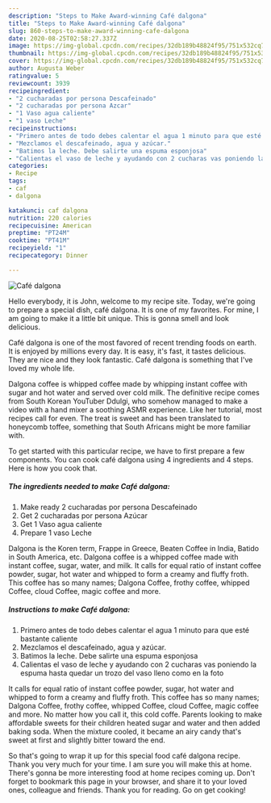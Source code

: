 ```yaml
---
description: "Steps to Make Award-winning Café dalgona"
title: "Steps to Make Award-winning Café dalgona"
slug: 860-steps-to-make-award-winning-cafe-dalgona
date: 2020-08-25T02:58:27.337Z
image: https://img-global.cpcdn.com/recipes/32db189b48824f95/751x532cq70/cafe-dalgona-foto-principal.jpg
thumbnail: https://img-global.cpcdn.com/recipes/32db189b48824f95/751x532cq70/cafe-dalgona-foto-principal.jpg
cover: https://img-global.cpcdn.com/recipes/32db189b48824f95/751x532cq70/cafe-dalgona-foto-principal.jpg
author: Augusta Weber
ratingvalue: 5
reviewcount: 3939
recipeingredient:
- "2 cucharadas por persona Descafeinado"
- "2 cucharadas por persona Azcar"
- "1 Vaso agua caliente"
- "1 vaso Leche"
recipeinstructions:
- "Primero antes de todo debes calentar el agua 1 minuto para que esté bastante caliente"
- "Mezclamos el descafeinado, agua y azúcar."
- "Batimos la leche. Debe salirte una espuma esponjosa"
- "Calientas el vaso de leche y ayudando con 2 cucharas vas poniendo la espuma hasta quedar un trozo del vaso lleno como en la foto"
categories:
- Recipe
tags:
- caf
- dalgona

katakunci: caf dalgona 
nutrition: 220 calories
recipecuisine: American
preptime: "PT24M"
cooktime: "PT41M"
recipeyield: "1"
recipecategory: Dinner

---
```



![Café dalgona](https://img-global.cpcdn.com/recipes/32db189b48824f95/751x532cq70/cafe-dalgona-foto-principal.jpg)

Hello everybody, it is John, welcome to my recipe site. Today, we're going to prepare a special dish, café dalgona. It is one of my favorites. For mine, I am going to make it a little bit unique. This is gonna smell and look delicious.

Café dalgona is one of the most favored of recent trending foods on earth. It is enjoyed by millions every day. It is easy, it's fast, it tastes delicious. They are nice and they look fantastic. Café dalgona is something that I've loved my whole life.

Dalgona coffee is whipped coffee made by whipping instant coffee with sugar and hot water and served over cold milk. The definitive recipe comes from South Korean YouTuber Ddulgi, who somehow managed to make a video with a hand mixer a soothing ASMR experience. Like her tutorial, most recipes call for even. The treat is sweet and has been translated to honeycomb toffee, something that South Africans might be more familiar with.


To get started with this particular recipe, we have to first prepare a few components. You can cook café dalgona using 4 ingredients and 4 steps. Here is how you cook that.

<!--inarticleads1-->

##### The ingredients needed to make Café dalgona:

1. Make ready 2 cucharadas por persona Descafeinado
1. Get 2 cucharadas por persona Azúcar
1. Get 1 Vaso agua caliente
1. Prepare 1 vaso Leche


Dalgona is the Koren term, Frappe in Greece, Beaten Coffee in India, Batido in South America, etc. Dalgona coffee is a whipped coffee made with instant coffee, sugar, water, and milk. It calls for equal ratio of instant coffee powder, sugar, hot water and whipped to form a creamy and fluffy froth. This coffee has so many names; Dalgona Coffee, frothy coffee, whipped Coffee, cloud Coffee, magic coffee and more. 

<!--inarticleads2-->

##### Instructions to make Café dalgona:

1. Primero antes de todo debes calentar el agua 1 minuto para que esté bastante caliente
1. Mezclamos el descafeinado, agua y azúcar.
1. Batimos la leche. Debe salirte una espuma esponjosa
1. Calientas el vaso de leche y ayudando con 2 cucharas vas poniendo la espuma hasta quedar un trozo del vaso lleno como en la foto


It calls for equal ratio of instant coffee powder, sugar, hot water and whipped to form a creamy and fluffy froth. This coffee has so many names; Dalgona Coffee, frothy coffee, whipped Coffee, cloud Coffee, magic coffee and more. No matter how you call it, this cold coffe. Parents looking to make affordable sweets for their children heated sugar and water and then added baking soda. When the mixture cooled, it became an airy candy that&#39;s sweet at first and slightly bitter toward the end. 

So that's going to wrap it up for this special food café dalgona recipe. Thank you very much for your time. I am sure you will make this at home. There's gonna be more interesting food at home recipes coming up. Don't forget to bookmark this page in your browser, and share it to your loved ones, colleague and friends. Thank you for reading. Go on get cooking!
